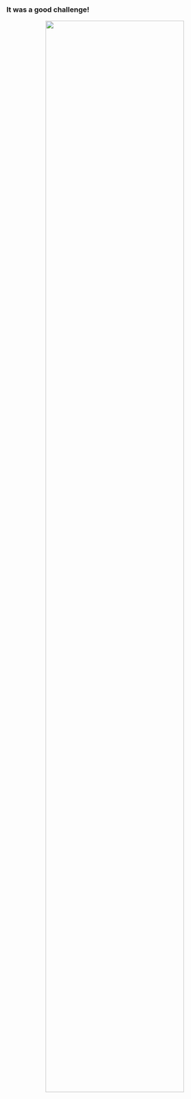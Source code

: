 ﻿### It was a good challenge!

<p align="center" width="100%">
    <img width="80%" src="img.png">
</p>